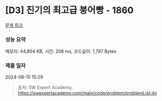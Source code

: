 # [D3] 진기의 최고급 붕어빵 - 1860 

[문제 링크](https://swexpertacademy.com/main/code/problem/problemDetail.do?contestProbId=AV5LsaaqDzYDFAXc) 

### 성능 요약

메모리: 44,804 KB, 시간: 208 ms, 코드길이: 1,797 Bytes

### 제출 일자

2024-08-10 15:29



> 출처: SW Expert Academy, https://swexpertacademy.com/main/code/problem/problemList.do